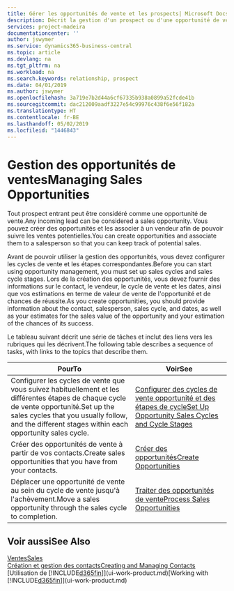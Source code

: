```yaml
---
title: Gérer les opportunités de vente et les prospects| Microsoft Docs
description: Décrit la gestion d'un prospect ou d'une opportunité de ventes entrant dans Business Central, et l'association de l'opportunité à un vendeur pour effectuer le suivi des ventes potentielles.
services: project-madeira
documentationcenter: ''
author: jswymer
ms.service: dynamics365-business-central
ms.topic: article
ms.devlang: na
ms.tgt_pltfrm: na
ms.workload: na
ms.search.keywords: relationship, prospect
ms.date: 04/01/2019
ms.author: jswymer
ms.openlocfilehash: 3a719e7b2d44a6cf67335b938a0899a52fcde41b
ms.sourcegitcommit: dac212009aadf3227e54c99976c438f6e56f182a
ms.translationtype: HT
ms.contentlocale: fr-BE
ms.lasthandoff: 05/02/2019
ms.locfileid: "1446843"
---
```

# <a name="managing-sales-opportunities"></a><span data-ttu-id="5f8a1-103">Gestion des opportunités de ventes</span><span class="sxs-lookup"><span data-stu-id="5f8a1-103">Managing Sales Opportunities</span></span>
<span data-ttu-id="5f8a1-104">Tout prospect entrant peut être considéré comme une opportunité de vente.</span><span class="sxs-lookup"><span data-stu-id="5f8a1-104">Any incoming lead can be considered a sales opportunity.</span></span> <span data-ttu-id="5f8a1-105">Vous pouvez créer des opportunités et les associer à un vendeur afin de pouvoir suivre les ventes potentielles.</span><span class="sxs-lookup"><span data-stu-id="5f8a1-105">You can create opportunities and associate them to a salesperson so that you can keep track of potential sales.</span></span>

<span data-ttu-id="5f8a1-106">Avant de pouvoir utiliser la gestion des opportunités, vous devez configurer les cycles de vente et les étapes correspondantes.</span><span class="sxs-lookup"><span data-stu-id="5f8a1-106">Before you can start using opportunity management, you must set up sales cycles and sales cycle stages.</span></span> <span data-ttu-id="5f8a1-107">Lors de la création des opportunités, vous devez fournir des informations sur le contact, le vendeur, le cycle de vente et les dates, ainsi que vos estimations en terme de valeur de vente de l'opportunité et de chances de réussite.</span><span class="sxs-lookup"><span data-stu-id="5f8a1-107">As you create opportunities, you should provide information about the contact, salesperson, sales cycle, and dates, as well as your estimates for the sales value of the opportunity and your estimation of the chances of its success.</span></span>

<span data-ttu-id="5f8a1-108">Le tableau suivant décrit une série de tâches et inclut des liens vers les rubriques qui les décrivent.</span><span class="sxs-lookup"><span data-stu-id="5f8a1-108">The following table describes a sequence of tasks, with links to the topics that describe them.</span></span>

| <span data-ttu-id="5f8a1-109">Pour</span><span class="sxs-lookup"><span data-stu-id="5f8a1-109">To</span></span> | <span data-ttu-id="5f8a1-110">Voir</span><span class="sxs-lookup"><span data-stu-id="5f8a1-110">See</span></span> |
| --- | --- |
| <span data-ttu-id="5f8a1-111">Configurer les cycles de vente que vous suivez habituellement et les différentes étapes de chaque cycle de vente opportunité.</span><span class="sxs-lookup"><span data-stu-id="5f8a1-111">Set up the sales cycles that you usually follow, and the different stages within each opportunity sales cycle.</span></span> |[<span data-ttu-id="5f8a1-112">Configurer des cycles de vente opportunité et des étapes de cycle</span><span class="sxs-lookup"><span data-stu-id="5f8a1-112">Set Up Opportunity Sales Cycles and Cycle Stages</span></span>](marketing-how-setup-opportunity-sales-cycles-stages.md) |
| <span data-ttu-id="5f8a1-113">Créer des opportunités de vente à partir de vos contacts.</span><span class="sxs-lookup"><span data-stu-id="5f8a1-113">Create sales opportunities that you have from your contacts.</span></span> |[<span data-ttu-id="5f8a1-114">Créer des opportunités</span><span class="sxs-lookup"><span data-stu-id="5f8a1-114">Create Opportunities</span></span>](marketing-how-create-opportunities.md) |
| <span data-ttu-id="5f8a1-115">Déplacer une opportunité de vente au sein du cycle de vente jusqu'à l'achèvement.</span><span class="sxs-lookup"><span data-stu-id="5f8a1-115">Move a sales opportunity through the sales cycle to completion.</span></span> |[<span data-ttu-id="5f8a1-116">Traiter des opportunités de vente</span><span class="sxs-lookup"><span data-stu-id="5f8a1-116">Process Sales Opportunities</span></span>](marketing-processing-sales-opportunities.md) |

## <a name="see-also"></a><span data-ttu-id="5f8a1-117">Voir aussi</span><span class="sxs-lookup"><span data-stu-id="5f8a1-117">See Also</span></span>
[<span data-ttu-id="5f8a1-118">Ventes</span><span class="sxs-lookup"><span data-stu-id="5f8a1-118">Sales</span></span>](sales-manage-sales.md)  
[<span data-ttu-id="5f8a1-119">Création et gestion des contacts</span><span class="sxs-lookup"><span data-stu-id="5f8a1-119">Creating and Managing Contacts</span></span>](marketing-contacts.md)  
<span data-ttu-id="5f8a1-120">[Utilisation de [!INCLUDE[d365fin](includes/d365fin_md.md)]](ui-work-product.md)</span><span class="sxs-lookup"><span data-stu-id="5f8a1-120">[Working with [!INCLUDE[d365fin](includes/d365fin_md.md)]](ui-work-product.md)</span></span>
